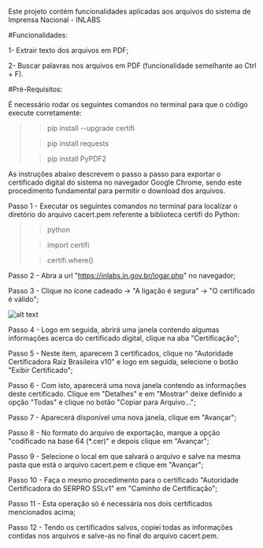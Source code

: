 Este projeto contém funcionalidades aplicadas aos arquivos do sistema de Imprensa Nacional - INLABS

#Funcionalidades:

1- Extrair texto dos arquivos em PDF;

2- Buscar palavras nos arquivos em PDF (funcionalidade semelhante ao Ctrl + F).

#Pré-Requisitos:

É necessário rodar os seguintes comandos no terminal para que o código execute corretamente: 
>> pip install --upgrade certifi
>
>> pip install requests
>
>> pip install PyPDF2

As instruções abaixo descrevem o passo a passo para exportar o certificado digital do sistema no navegador Google Chrome, 
sendo este procedimento fundamental para permitir o download dos arquivos.

Passo 1 - Executar os seguintes comandos no terminal para localizar o diretório do arquivo cacert.pem referente a
biblioteca certifi do Python:
>> python
>
>> import certifi
> 
>> certifi.where()

Passo 2 - Abra a url "https://inlabs.in.gov.br/logar.php" no navegador;

Passo 3 - Clique no ícone cadeado -> "A ligação é segura" -> "O certificado é válido";

![alt text]("https://github.com/Franciscaamanda/Estagio/blob/master/imagens/Imagem1.jpg")

Passo 4 - Logo em seguida, abrirá uma janela contendo algumas informações acerca do certificado digital,
clique na aba "Certificação";

Passo 5 - Neste item, aparecem 3 certificados, clique no "Autoridade Certificadora Raiz Brasileira v10" e logo em seguida, 
selecione o botão "Exibir Certificado";

Passo 6 - Com isto, aparecerá uma nova janela contendo as informações deste certificado. Clique em "Detalhes" e em 
"Mostrar" deixe definido a opção "Todas" e clique no botão "Copiar para Arquivo...";

Passo 7 - Aparecerá disponível uma nova janela, clique em "Avançar";

Passo 8 - No formato do arquivo de exportação, marque a opção "codificado na base 64 (*.cer)" e depois clique em 
"Avançar";

Passo 9 - Selecione o local em que salvará o arquivo e salve na mesma pasta que está o arquivo cacert.pem e clique em 
"Avançar";

Passo 10 - Faça o mesmo procedimento para o certificado "Autoridade Certificadora do SERPRO SSLv1" em "Caminho de
Certificação";

Passo 11 - Esta operação só é necessária nos dois certificados mencionados acima;

Passo 12 - Tendo os certificados salvos, copiei todas as informações contidas nos arquivos e salve-as no final do arquivo
cacert.pem.
